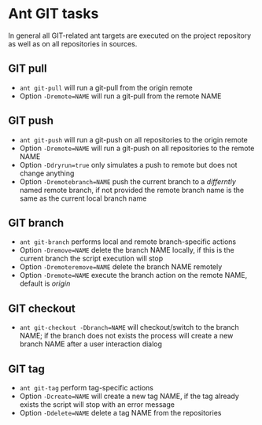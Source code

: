Ant GIT tasks
=============

In general all GIT-related ant targets are executed on the project repository as well as on all repositories in sources.

GIT pull
--------

* `ant git-pull` will run a git-pull from the origin remote
* Option `-Dremote=NAME` will run a git-pull from the remote NAME

GIT push
--------

* `ant git-push` will run a git-push on all repositories to the origin remote 
* Option `-Dremote=NAME` will run a git-push on all repositories to the remote NAME 
* Option `-Ddryrun=true` only simulates a push to remote but does not change anything
* Option `-Dremotebranch=NAME` push the current branch to a _differntly_ named remote branch, if not provided the remote branch name is the same as the current local branch name 


GIT branch
------------

* `ant git-branch` performs local and remote branch-specific actions
* Option `-Dremove=NAME` delete the branch NAME locally, if this is the current branch the script execution will stop
* Option `-Dremoteremove=NAME` delete the branch NAME remotely
* Option `-Dremote=NAME` execute the branch action on the remote NAME, default is _origin_


GIT checkout
------------

* `ant git-checkout -Dbranch=NAME` will checkout/switch to the branch NAME; if the branch does not exists the process will create a new branch NAME after a user interaction dialog


GIT tag
-------

* `ant git-tag` perform tag-specific actions
* Option `-Dcreate=NAME` will create a new tag NAME, if the tag already exists the script will stop with an error message 
* Option `-Ddelete=NAME` delete a tag NAME from the repositories
